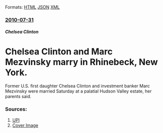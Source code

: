 
Formats: [HTML](/news/2010/07/31/chelsea-clinton-and-marc-mezvinsky-marry-in-rhinebeck-new-york.html)  [JSON](/news/2010/07/31/chelsea-clinton-and-marc-mezvinsky-marry-in-rhinebeck-new-york.json)  [XML](/news/2010/07/31/chelsea-clinton-and-marc-mezvinsky-marry-in-rhinebeck-new-york.xml)  

### [2010-07-31](/news/2010/07/31/index.md)

##### Chelsea Clinton
# Chelsea Clinton and Marc Mezvinsky marry in Rhinebeck, New York. 

Former U.S. first daughter Chelsea Clinton and investment banker Marc Mezvinsky were married Saturday at a palatial Hudson Valley estate, her parents said.


### Sources:

1. [UPI](http://www.upi.com/Entertainment_News/2010/07/31/Chelsea-Clinton-Marc-Mezvinsky-wed/UPI-74201280588252/)
1. [Cover Image](http://cdnph.upi.com/sv/ph/og/upi/74201280588252/2010/1/831559cc5f3a96abc6f27f2134c59078/v2.1/Chelsea-Clinton-Marc-Mezvinsky-wed.jpg)
